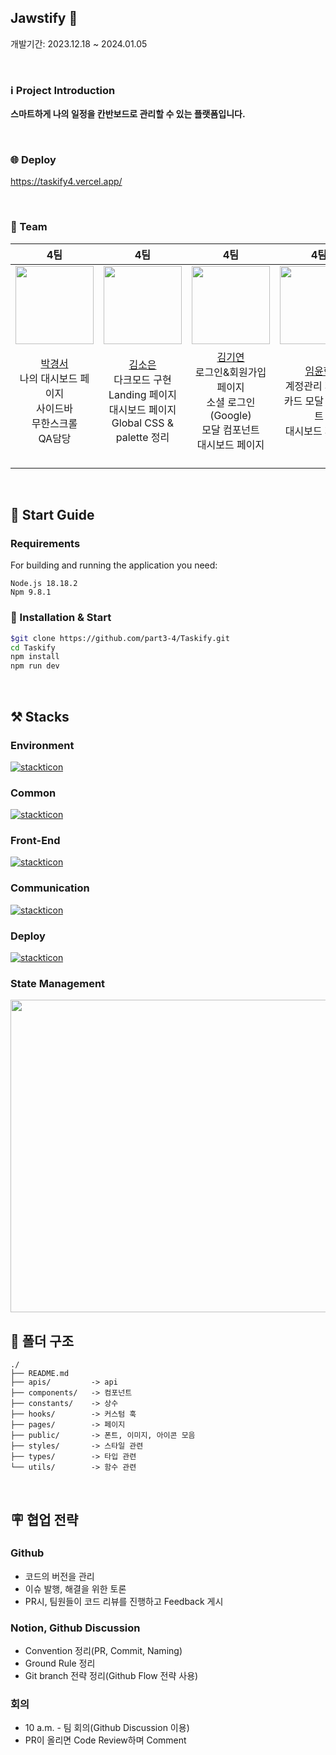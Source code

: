 ## Jawstify 🦈

개발기간: 2023.12.18 ~ 2024.01.05

<Br />

### ℹ️ Project Introduction

**스마트하게 나의 일정을 칸반보드로 관리할 수 있는 플랫폼입니다.**

<Br />

### 🌐 Deploy

https://taskify4.vercel.app/

<br />

### 👥 Team

|                                              4팀                                              |                                              4팀                                               |                                              4팀                                              |                                              4팀                                              |                                              4팀                                              |
| :-------------------------------------------------------------------------------------------: | :--------------------------------------------------------------------------------------------: | :-------------------------------------------------------------------------------------------: | :-------------------------------------------------------------------------------------------: | :-------------------------------------------------------------------------------------------: |
| <img src="https://avatars.githubusercontent.com/u/91651812?v=4" width="125PX" height="125PX"> | <img src="https://avatars.githubusercontent.com/u/111335529?v=4" width="125PX" height="125PX"> | <img src="https://avatars.githubusercontent.com/u/46954114?v=4" width="125PX" height="125PX"> | <img src="https://avatars.githubusercontent.com/u/49686619?v=4" width="125PX" height="125PX"> | <img src="https://avatars.githubusercontent.com/u/97735859?v=4" width="125PX" height="125PX"> |
|                             [박경서](https://github.com/zermzerm) <br/>나의 대시보드 페이지<br/>사이드바<br/>무한스크롤<br/> QA담당<br/><br/> |                            [김소은](https://github.com/summerkimm) <br/>다크모드 구현<br/>Landing 페이지<br/>대시보드 페이지<br/>Global CSS & palette 정리<br/><br/> |                              [김기연](https://github.com/arky02) <br/>로그인&회원가입 페이지<br/>소셜 로그인(Google)<br/>모달 컴포넌트<br/>대시보드 페이지<br/><br/> |                              [임윤혁](https://github.com/oauch) <br/>계정관리 페이지<br/>카드 모달 컴포넌트<br/>대시보드 페이지<br/><br/> |                            [박종민](https://github.com/qooktree1) <br/>대시보드 수정 페이지<br/>Nav바<br/>페이지네이션<br/>API 연동 및 Type 정리<br/><br/> |

<Br />

## 🦮 Start Guide

### Requirements

For building and running the application you need:

```
Node.js 18.18.2
Npm 9.8.1
```

### 🚀 Installation & Start

```bash
$git clone https://github.com/part3-4/Taskify.git
cd Taskify
npm install
npm run dev
```

<br />

## ⚒️ Stacks

### Environment

[![stackticon](https://firebasestorage.googleapis.com/v0/b/stackticon-81399.appspot.com/o/images%2F1704290360969?alt=media&token=f9a43cb0-ddd8-4cbc-955c-8e74468d3a35)](https://github.com/msdio/stackticon)

### Common

[![stackticon](https://firebasestorage.googleapis.com/v0/b/stackticon-81399.appspot.com/o/images%2F1704290314773?alt=media&token=0b0c11cb-979f-4519-ba8f-ec2c38e4199c)](https://github.com/msdio/stackticon)

### Front-End

[![stackticon](https://firebasestorage.googleapis.com/v0/b/stackticon-81399.appspot.com/o/images%2F1704352824107?alt=media&token=49f3a32b-9d10-4b14-95a9-6dc476d8c6cc)](https://github.com/msdio/stackticon)

### Communication

[![stackticon](https://firebasestorage.googleapis.com/v0/b/stackticon-81399.appspot.com/o/images%2F1704290391728?alt=media&token=0bd43080-8663-410e-bda2-ae8ac5fe2159)](https://github.com/msdio/stackticon)

### Deploy

[![stackticon](https://firebasestorage.googleapis.com/v0/b/stackticon-81399.appspot.com/o/images%2F1704290550464?alt=media&token=b890cdac-ac5e-4b38-86f9-19a254fd6f82)](https://github.com/msdio/stackticon)

### State Management

<img src="https://images.velog.io/post-images/augusty/7dc27aa0-0563-11ea-8b40-6b6b6ae34645/bear.png" width="800" height="500">

## 📁 폴더 구조

```
./
├── README.md
├── apis/         -> api
├── components/   -> 컴포넌트
├── constants/    -> 상수
├── hooks/        -> 커스텀 훅
├── pages/        -> 페이지
├── public/       -> 폰트, 이미지, 아이콘 모음
├── styles/       -> 스타일 관련
├── types/        -> 타입 관련
└── utils/        -> 함수 관련
```

<br />

## 🪧 협업 전략

### Github

- 코드의 버전을 관리
- 이슈 발행, 해결을 위한 토론
- PR시, 팀원들이 코드 리뷰를 진행하고 Feedback 게시

### Notion, Github Discussion

- Convention 정리(PR, Commit, Naming)
- Ground Rule 정리
- Git branch 전략 정리(Github Flow 전략 사용)

### 회의

- 10 a.m. - 팀 회의(Github Discussion 이용)
- PR이 올리면 Code Review하며 Comment

<br />
